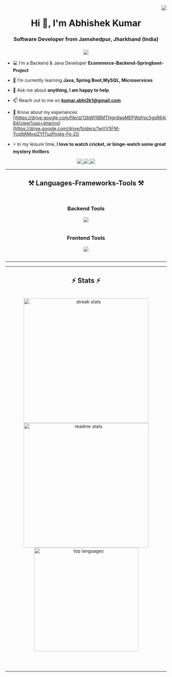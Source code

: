 <img align="right" src="https://visitor-badge.laobi.icu/badge?page_id=abhishek2k21.abhishek2k21" />
<h1 align="center">Hi 👋, I'm Abhishek Kumar</h1>

<h3 align="center">Software Developer from Jamshedpur, Jharkhand (India)</h3>

<h3 align="center">
    <img src="https://readme-typing-svg.herokuapp.com/?font=Arial&size=35&color=FF0000&center=true&vCenter=true&width=650&height=70&duration=4000&lines=Backend+%26+Java+Developer+👨‍💻;Passionate+to+develop+scalable+products;Always+learning+new+things!" />
</h3>


- 💻 I’m a Backend & Java Developer **Ecommerce-Backend-Springboot-Project**

- 🌱 I’m currently learning **Java, Spring Boot,MySQL, Microservices**

- 💬 Ask me about **anything, I am happy to help**

- 📫 Reach out to me on **kumar.abhi2k1@gmail.com**

- 📄 Know about my experiences [(https://drive.google.com/file/d/12bWl1IBMTHgn9agMEPWaYpc5gsR64i84/view?usp=sharing](https://drive.google.com/drive/folders/1wVV5FM-Ycp9AMxxiZYfTuzPojdg-Fe-2))

- ⚡ In my leisure time, **I love to watch cricket, or binge-watch some great mystery thrillers**


 
<div align="center"> 
  <a href="kumar.abhi2k1@gmail.com">
    <img src="https://img.shields.io/badge/Gmail-333333?style=for-the-badge&logo=gmail&logoColor=red" />
  </a>
  <a href="https://linkedin.com/in/abhishek-kumar-029625240" target="_blank">
    <img src="https://img.shields.io/badge/LinkedIn-0077B5?style=for-the-badge&logo=linkedin&logoColor=white" target="_blank" />
  </a>
  <a href="https://salesp07.github.io" target="_blank">
     <img src="https://img.shields.io/badge/Portfolio-FF5722?style=for-the-badge&logo=todoist&logoColor=white" target="_blank" /> <!-- sqlite, safari, google-chrome are other good icon options -->
  </a>
</div>

 <hr/>
 
<h2 align="center">⚒️ Languages-Frameworks-Tools ⚒️</h2>
<br/>
<div align="center">
    <!-- Backend Tools -->
    <h3>Backend Tools</h3>
    <img src="https://skillicons.dev/icons?i=java,spring,docker,mysql,postman"/>
    <br/><br/>
    <!-- Frontend Tools -->
    <h3>Frontend Tools</h3>
    <img src="https://skillicons.dev/icons?i=html,css,angular,javascript,firebase"/>
</div>


<br/>
<hr/>

<hr/>

<h2 align="center">⚡ Stats ⚡</h2>
<br>
<div align="center">
  <img width=390 src="https://github-readme-streak-stats-salesp07.vercel.app/?user=abhishek2k21&count_private=true&theme=react&border_radius=10" alt="streak stats"/>
  <img width=390 src="https://github-readme-stats-salesp07.vercel.app/api?username=abhishek2k21&count_private=true&show_icons=true&theme=react&rank_icon=github&border_radius=10" alt="readme stats" />
  <br/>
  <img width=325 align="center" src="https://github-readme-stats-salesp07.vercel.app/api/top-langs/?username=abhishek2k21&layout=compact&theme=react&border_radius=10" alt="top languages"/>
</div>


<br/><br/>

<hr/>

<br/>



<br/>
